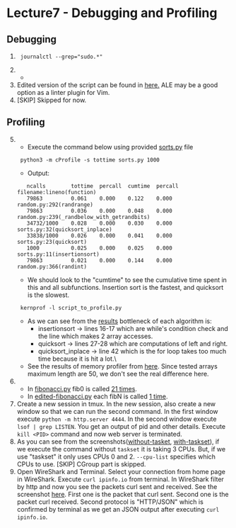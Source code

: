# Lecture7 - Debugging and Profiling
## Debugging
1. ```
    journalctl --grep="sudo.*"
   ```
2. -
3. Edited version of the script can be found in [here.](/Lecture07/edited-script.sh) ALE may be a good option as a linter plugin for Vim.
4. [SKIP] Skipped for now.
## Profiling
5. - Execute the command below using provided [sorts.py](/Lecture07/sorts.py) file
   ```
    python3 -m cProfile -s tottime sorts.py 1000
   ```
   - Output:
   ```
      ncalls        tottime  percall  cumtime  percall filename:lineno(function)
	  79863         0.061    0.000    0.122    0.000 random.py:292(randrange)
	  79863         0.036    0.000    0.048    0.000 random.py:239(_randbelow_with_getrandbits)
	  34732/1000    0.028    0.000    0.030    0.000 sorts.py:32(quicksort_inplace)
	  33838/1000    0.026    0.000    0.041    0.000 sorts.py:23(quicksort)
	  1000          0.025    0.000    0.025    0.000 sorts.py:11(insertionsort)
	  79863         0.021    0.000    0.144    0.000 random.py:366(randint)
   ```
   - We should look to the "cumtime" to see the cumulative time spent in this and all subfunctions.
   Insertion sort is the fastest, and quicksort is the slowest.
   ```
    kernprof -l script_to_profile.py
   ```
   - As we can see from the [results](/Lecture07/sortResults.txt) bottleneck of each algorithm is:
     - insertionsort -> lines 16-17 which are while's condition check and the line which makes 2 array accesses.
     - quicksort -> lines 27-28 which are computations of left and right.
     - quicksort_inplace -> line 42 which is the for loop takes too much time because it is hit a lot.\
   - See the results of memory profiler from [here](/Lecture07/memory-profiler-results.txt). Since tested arrays maximum length are 50, we don't see the real difference here.  
6. - In [fibonacci.py](/Lecture07/fibonacci.py) fib0 is called [21 times](/Lecture07/fibonacci.png).
   - In [edited-fibonacci.py](/Lecture07/edited-fibonacci.py) each fibN is called [1 time](/Lecture07/edited-fibonacci.png).
7. Create a new session in tmux.
   In the new session, also create a new window so that we can run the second command.
   In the first window execute `python -m http.server 4444`.
   In the second window execute `lsof | grep LISTEN`. You get an output of pid and other details.
   Execute `kill <PID>` command and now web server is terminated.
8. As you can see from the screenshots([without-tasket](/Lecture07/without-tasket.png), [with-taskset](/Lecture07/with-taskset.png)), if we execute the command without `taskset` it is taking 3 CPUs.
   But, if we use "taskset" it only uses CPUs 0 and 2. `--cpu-list` specifies which CPUs to use.
   [SKIP] CGroup part is skipped.
9. Open WireShark and Terminal.
   Select your connection from home page in WireShark.
   Execute `curl ipinfo.io` from terminal.
   In WireShark filter by http and now you see the packets curl sent and received. See the screenshot [here](/Lecture07/wireshark.png).
   First one is the packet that curl sent.
   Second one is the packet curl received.
   Second protocol is "HTTP/JSON" which is confirmed by terminal as we get an JSON output after executing `curl ipinfo.io`.
